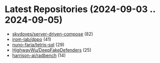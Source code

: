 # Latest Repositories (2024-09-03 .. 2024-09-05)

- [skydoves/server-driven-compose](https://github.com/skydoves/server-driven-compose) (82)
- [irom-lab/dppo](https://github.com/irom-lab/dppo) (41)
- [nuno-faria/tetris-sql](https://github.com/nuno-faria/tetris-sql) (29)
- [HighwayWu/DeepFakeDefenders](https://github.com/HighwayWu/DeepFakeDefenders) (25)
- [harrison-ai/radbench](https://github.com/harrison-ai/radbench) (14)
